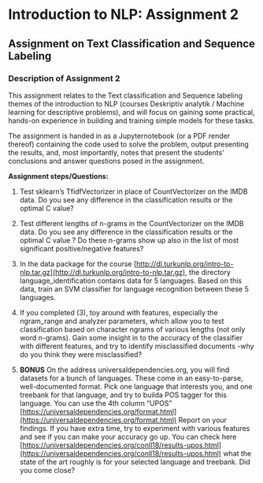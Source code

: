# Introduction to NLP: Assignment 2 

## Assignment on Text Classification and Sequence Labeling

### Description of Assignment 2

This assignment relates to the Text classification and Sequence labeling themes of the introduction to NLP (courses Deskriptiv analytik / Machine learning for descriptive problems), and will focus on gaining some practical, hands-on experience in building and training simple models for these tasks.

The assignment is handed in as a Jupyternotebook (or a PDF render thereof) containing the code used to solve the problem, output presenting the results, and, most importantly, notes that present the students' conclusions and answer questions posed in the assignment.

**Assignment steps/Questions:**

1. Test sklearn’s TfidfVectorizer in place of CountVectorizer on the IMDB data. Do you see any difference in the classification results or the optimal C value?

2. Test different lengths of n-grams in the CountVectorizer on the IMDB data. Do you see any difference in the classification results or the optimal C value ? Do these n-grams show up also in the list of most significant positive/negative features?

3. In the data package for the course [http://dl.turkunlp.org/intro-to-nlp.tar.gz](http://dl.turkunlp.org/intro-to-nlp.tar.gz), the directory language_identification contains data for 5 languages. Based on this data, train an SVM classifier for language recognition between these 5 languages.

4. If you completed (3), toy around with features, especially the ngram_range and analyzer parameters, which allow you to test classification based on character ngrams of various lengths (not only word n-grams). Gain some insight in to the accuracy of the classifier with different features, and try to identify misclassified documents -why do you think they were misclassified?

5. **BONUS** On the address universaldependencies.org, you will find datasets for a bunch of languages. These come in an easy-to-parse, well-documented format. Pick one language that interests you, and one treebank for that language, and try to builda POS tagger for this language. You can use the 4th column “UPOS” [https://universaldependencies.org/format.html](https://universaldependencies.org/format.html) Report on your findings. If you have extra time, try to experiment with various features and see if you can make your accuracy go up. You can check here [https://universaldependencies.org/conll18/results-upos.html](https://universaldependencies.org/conll18/results-upos.html) what the state of the art roughly is for your selected language and treebank. Did you come close?


